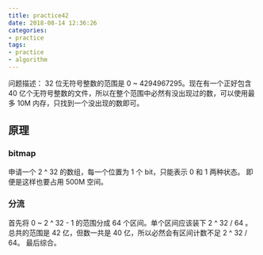 ```yaml
---
title: practice42
date: 2018-08-14 12:36:26
categories:
- practice
tags:
- practice
- algorithm
---
```

问题描述：
32 位无符号整数的范围是 0 ~ 4294967295。现在有一个正好包含 40 亿个无符号整数的文件，所以在整个范围中必然有没出现过的数，可以使用最多 10M 内存，只找到一个没出现的数即可。
<!-- more -->
## 原理
### bitmap
申请一个 2 ^ 32 的数组，每一个位置为 1 个 bit，只能表示 0 和 1 两种状态。
即便是这样也要占用 500M 空间。
### 分流
首先将 0 ~ 2 ^ 32 - 1 的范围分成 64 个区间。单个区间应该装下 2 ^ 32 / 64 。
总共的范围是 42 亿，但数一共是 40 亿，所以必然会有区间计数不足 2 ^ 32 / 64。
最后综合。
